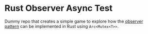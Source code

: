 # Rust Observer Async Test
Dummy repo that creates a simple game to explore how the [observer pattern]([url](https://refactoring.guru/design-patterns/observer)https://refactoring.guru/design-patterns/observer) can be implemented in Rust using `Arc<Mutex<T>>`. 

